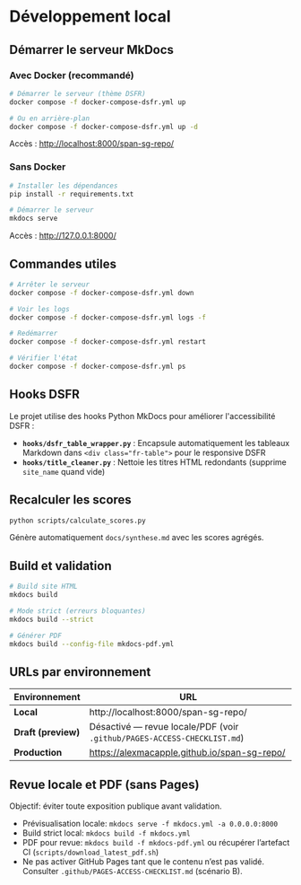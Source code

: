 # Développement local

## Démarrer le serveur MkDocs

### Avec Docker (recommandé)

```bash
# Démarrer le serveur (thème DSFR)
docker compose -f docker-compose-dsfr.yml up

# Ou en arrière-plan
docker compose -f docker-compose-dsfr.yml up -d
```

Accès : <http://localhost:8000/span-sg-repo/>

### Sans Docker

```bash
# Installer les dépendances
pip install -r requirements.txt

# Démarrer le serveur
mkdocs serve
```

Accès : <http://127.0.0.1:8000/>

## Commandes utiles

```bash
# Arrêter le serveur
docker compose -f docker-compose-dsfr.yml down

# Voir les logs
docker compose -f docker-compose-dsfr.yml logs -f

# Redémarrer
docker compose -f docker-compose-dsfr.yml restart

# Vérifier l'état
docker compose -f docker-compose-dsfr.yml ps
```

## Hooks DSFR

Le projet utilise des hooks Python MkDocs pour améliorer l'accessibilité DSFR :

- **`hooks/dsfr_table_wrapper.py`** : Encapsule automatiquement les tableaux Markdown dans `<div class="fr-table">` pour le responsive DSFR
- **`hooks/title_cleaner.py`** : Nettoie les titres HTML redondants (supprime `site_name` quand vide)

## Recalculer les scores

```bash
python scripts/calculate_scores.py
```

Génère automatiquement `docs/synthese.md` avec les scores agrégés.

## Build et validation

```bash
# Build site HTML
mkdocs build

# Mode strict (erreurs bloquantes)
mkdocs build --strict

# Générer PDF
mkdocs build --config-file mkdocs-pdf.yml
```

## URLs par environnement

| Environnement | URL |
|---|---|
| **Local** | http://localhost:8000/span-sg-repo/ |
| **Draft (preview)** | Désactivé — revue locale/PDF (voir `.github/PAGES-ACCESS-CHECKLIST.md`) |
| **Production** | https://alexmacapple.github.io/span-sg-repo/ |

## Revue locale et PDF (sans Pages)

Objectif: éviter toute exposition publique avant validation.

- Prévisualisation locale: `mkdocs serve -f mkdocs.yml -a 0.0.0.0:8000`
- Build strict local: `mkdocs build -f mkdocs.yml`
- PDF pour revue: `mkdocs build -f mkdocs-pdf.yml` ou récupérer l’artefact CI (`scripts/download_latest_pdf.sh`)
- Ne pas activer GitHub Pages tant que le contenu n’est pas validé. Consulter `.github/PAGES-ACCESS-CHECKLIST.md` (scénario B).
